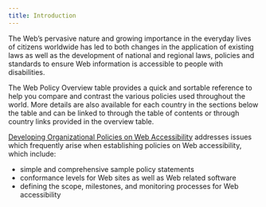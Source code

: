 ```yaml
---
title: Introduction
---
```


The Web’s pervasive nature and growing importance in the everyday lives of citizens worldwide has led to both changes in the application of existing laws as well as the development of national and regional laws, policies and standards to ensure Web information is accessible to people with disabilities.

The Web Policy Overview table provides a quick and sortable reference to help you compare and contrast the various policies used throughout the world. More details are also available for each country in the sections below the table and can be linked to through the table of contents or through country links provided in the overview table.

[Developing Organizational Policies on Web Accessibility](#developing) addresses issues which frequently arise when establishing policies on Web accessibility, which include:

* simple and comprehensive sample policy statements
* conformance levels for Web sites as well as Web related software
* defining the scope, milestones, and monitoring processes for Web accessibility
